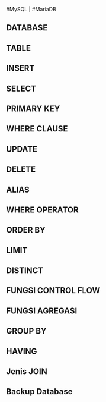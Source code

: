 #MySQL | #MariaDB

DATABASE
-------------------------------------------------------------------------------------------------------
TABLE
-------------------------------------------------------------------------------------------------------
INSERT
-------------------------------------------------------------------------------------------------------
SELECT
-------------------------------------------------------------------------------------------------------
PRIMARY KEY
-------------------------------------------------------------------------------------------------------
WHERE CLAUSE
-------------------------------------------------------------------------------------------------------
UPDATE
-------------------------------------------------------------------------------------------------------
DELETE
-------------------------------------------------------------------------------------------------------
ALIAS
-------------------------------------------------------------------------------------------------------
WHERE OPERATOR
-------------------------------------------------------------------------------------------------------
ORDER BY
-------------------------------------------------------------------------------------------------------
LIMIT
-------------------------------------------------------------------------------------------------------
DISTINCT
-------------------------------------------------------------------------------------------------------
FUNGSI CONTROL FLOW
-------------------------------------------------------------------------------------------------------
FUNGSI AGREGASI
-------------------------------------------------------------------------------------------------------
GROUP BY
-------------------------------------------------------------------------------------------------------
HAVING
-------------------------------------------------------------------------------------------------------
Jenis JOIN
-------------------------------------------------------------------------------------------------------
Backup Database
-------------------------------------------------------------------------------------------------------
